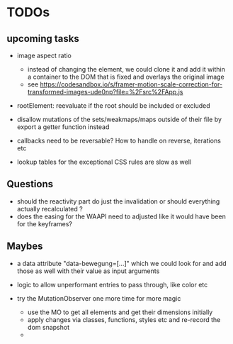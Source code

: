 # TODOs

## upcoming tasks

- image aspect ratio

  - instead of changing the element, we could clone it and add it within a container to the DOM that is fixed and overlays the original image
  - see https://codesandbox.io/s/framer-motion-scale-correction-for-transformed-images-ude0np?file=%2Fsrc%2FApp.js

- rootElement: reevaluate if the root should be included or excluded
- disallow mutations of the sets/weakmaps/maps outside of their file by export a getter function instead
- callbacks need to be reversable? How to handle on reverse, iterations etc

- lookup tables for the exceptional CSS rules are slow as well

## Questions

- should the reactivity part do just the invalidation or should everything actually recalculated ?
- does the easing for the WAAPI need to adjusted like it would have been for the keyframes?

## Maybes

- a data attribute "data-bewegung=[...]" which we could look for and add those as well with their value as input arguments
- logic to allow unperformant entries to pass through, like color etc

- try the MutationObserver one more time for more magic
  - use the MO to get all elements and get their dimensions initially
  - apply changes via classes, functions, styles etc and re-record the dom snapshot
  -
